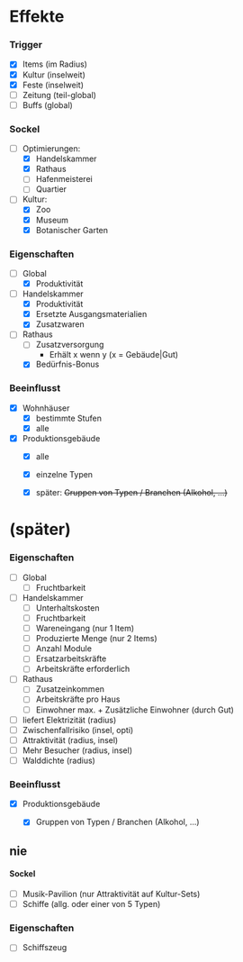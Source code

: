 # Effekte

### Trigger
- [x] Items    (im Radius)
- [x] Kultur   (inselweit)
- [x] Feste    (inselweit)
- [ ] Zeitung  (teil-global)
- [ ] Buffs    (global)

### Sockel
- [ ] Optimierungen:
    - [x] Handelskammer
    - [x] Rathaus
    - [ ] Hafenmeisterei
    - [ ] Quartier
- [ ] Kultur:
    - [x] Zoo
    - [x] Museum
    - [x] Botanischer Garten

### Eigenschaften
- [ ] Global
    - [x] Produktivität
- [ ] Handelskammer
    - [x] Produktivität
    - [x] Ersetzte Ausgangsmaterialien
    - [x] Zusatzwaren
- [ ] Rathaus
    - [ ] Zusatzversorgung
        - Erhält x wenn y (x = Gebäude|Gut)
    - [x] Bedürfnis-Bonus

### Beeinflusst
- [x] Wohnhäuser
    - [x] bestimmte Stufen
    - [x] alle
- [x] Produktionsgebäude
    - [x] alle
    - [x] einzelne Typen
    - [x] später: ~~Gruppen von Typen / Branchen (Alkohol, ...)~~


# (später)

### Eigenschaften
- [ ] Global
    - [ ] Fruchtbarkeit
- [ ] Handelskammer
    - [ ] Unterhaltskosten
    - [ ] Fruchtbarkeit
    - [ ] Wareneingang (nur 1 Item)
    - [ ] Produzierte Menge (nur 2 Items)
    - [ ] Anzahl Module
    - [ ] Ersatzarbeitskräfte
    - [ ] Arbeitskräfte erforderlich
- [ ] Rathaus
    - [ ] Zusatzeinkommen
    - [ ] Arbeitskräfte pro Haus
    - [ ] Einwohner max. + Zusätzliche Einwohner (durch Gut) 
- [ ] liefert Elektrizität (radius)
- [ ] Zwischenfallrisiko (insel, opti)
- [ ] Attraktivität (radius, insel)
- [ ] Mehr Besucher (radius, insel)
- [ ] Walddichte (radius)

### Beeinflusst
- [x] Produktionsgebäude
    - [x] Gruppen von Typen / Branchen (Alkohol, ...)


## nie
#### Sockel
- [ ] Musik-Pavilion (nur Attraktivität auf Kultur-Sets)
- [ ] Schiffe (allg. oder einer von 5 Typen)
### Eigenschaften
- [ ] Schiffszeug
